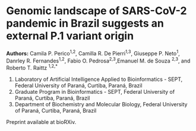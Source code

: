 # Genomic landscape of SARS-CoV-2 pandemic in Brazil suggests an external P.1 variant origin

**Authors:**
Camila P. Perico<sup>1,2</sup>, Camilla R. De Pierri<sup>1,3</sup>, Giuseppe P. Neto<sup>1</sup>, Danrley R. Fernandes<sup>1,2</sup>, Fabio O. Pedrosa<sup>2,3</sup>,Emanuel M. de Souza <sup>2,3</sup>, and Roberto T. Raittz <sup>1,2,*</sup>

1. Laboratory  of Artificial Intelligence Applied to Bioinformatics - SEPT, Federal University of Paraná, Curtiba, Paraná, Brazil
2. Graduate Program in Bioinformatics - SEPT, Federal University of Paraná, Curtiba, Paraná, Brazil
3. Department of Biochemistry and Molecular Biology, Federal University of Paraná, Curtiba, Paraná, Brazil 

Preprint available at bioRXiv.

